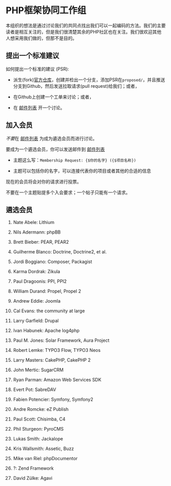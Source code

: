 PHP框架协同工作组
====================================

本组织的想法是通过讨论我们的共同点找出我们可以一起编码的方法。我们的主要读者是相互关注的，但是我们很清楚其余的PHP社区也在关注。我们很欢迎其他人想采用我们做的，但那不是目的。

提出一个标准建议
------------------------------------

如何提出一个标准的建议 (PSR):

- 派生(fork)[官方仓库][]，创建并检出一个分支，添加PSR在`proposed/`，并且推送分支到Github，然后发送拉取请求(pull request)给我们；或者，

- 在Github上创建一个工单来讨论；或者，

- 在 [邮件列表][] 开一个讨论。

[邮件列表]: http://groups.google.com/group/php-fig/
[官方仓库]: https://github.com/php-fig/fig-standards


加入会员
---------------------

*不要*在 [邮件列表][] 为成为遴选会员而进行讨论。

要成为一个遴选会员，你可以发送邮件到 [邮件列表][]

- 主题这么写：`Membership Request: {$你的名字} ({$项目名称})`

- 主题可以包括你的名字，可以连接代表你的项目或者其他的合适的信息
  
现在的会员将会对你的请求进行投票。

不要在一个主题贴提多个入会要求；一个帖子只能有一个请求。


遴选会员
--------------

1. Nate Abele: Lithium

1. Nils Adermann: phpBB

1. Brett Bieber: PEAR, PEAR2
    
1. Guilherme Blanco: Doctrine, Doctrine2, et al.

1. Jordi Boggiano: Composer, Packagist

1. Karma Dordrak: Zikula

1. Paul Dragoonis: PPI, PPI2

1. William Durand: Propel, Propel 2

1. Andrew Eddie: Joomla

1. Cal Evans: the community at large

1. Larry Garfield: Drupal

1. Ivan Habunek: Apache log4php

1. Paul M. Jones: Solar Framework, Aura Project

1. Robert Lemke: TYPO3 Flow, TYPO3 Neos

1. Larry Masters: CakePHP, CakePHP 2

1. John Mertic: SugarCRM

1. Ryan Parman: Amazon Web Services SDK

1. Evert Pot: SabreDAV

1. Fabien Potencier: Symfony, Symfony2

1. Andre Romcke: eZ Publish

1. Paul Scott: Chisimba, C4

1. Phil Sturgeon: PyroCMS

1. Lukas Smith: Jackalope

1. Kris Wallsmith: Assetic, Buzz

1. Mike van Riel: phpDocumentor

1. ?: Zend Framework

1. David Zülke: Agavi
